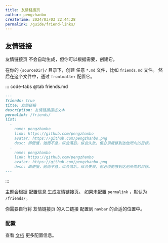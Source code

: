 ```yaml
---
title: 友情链接页
author: pengzhanbo
createTime: 2024/03/03 22:44:28
permalink: /guide/friend-links/
---
```


## 友情链接

友情链接页 不会自动生成，但你可以根据需要，创建它。

在你的 `{sourceDir}/` 目录下，创建 任意 `*.md` 文件，比如 `friends.md` 文件。
然后在这个文件中，通过 `frontmatter` 配置它。

::: code-tabs
@tab friends.md
```md
---
friends: true
title: 友情链接
description: 友情链接描述文本
permalink: /friends/
list: 
  - 
    name: pengzhanbo
    link: https://github.com/pengzhanbo
    avatar: https://github.com/pengzhanbo.png
    desc: 即使慢，驰而不息，纵会落后，纵会失败，但必须能够到达他所向的目标。
  - 
    name: pengzhanbo
    link: https://github.com/pengzhanbo
    avatar: https://github.com/pengzhanbo.png
    desc: 即使慢，驰而不息，纵会落后，纵会失败，但必须能够到达他所向的目标。
---
```
:::

主题会根据 配置信息 生成友情链接页。 如果未配置 `permalink` ，默认为 `/friends/`。

你需要自行将 友情链接页 的入口链接 配置到 `navbar` 的合适的位置中。

### 配置

查看 [文档](/config/frontmatter/friends/) 更多配置信息。
